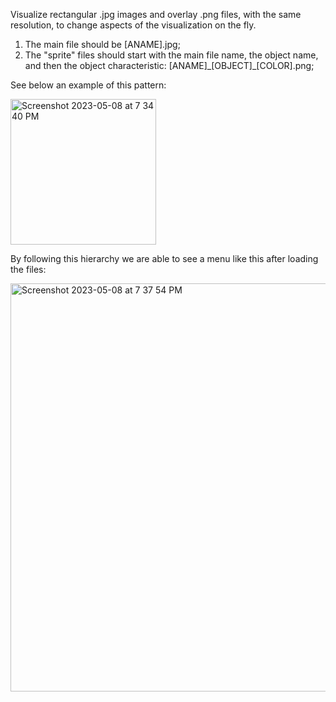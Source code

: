 Visualize rectangular .jpg images and overlay .png files, with the same resolution, to change aspects of the visualization on the fly.

1. The main file should be [ANAME].jpg;
2. The "sprite" files should start with the main file name, the object name, and then the object characteristic: [ANAME]\_[OBJECT]\_[COLOR].png;

See below an example of this pattern:

<img width="233" alt="Screenshot 2023-05-08 at 7 34 40 PM" src="https://user-images.githubusercontent.com/6090596/236952480-810915c2-a99e-436c-afe2-b2f31d25d94f.png">


By following this hierarchy we are able to see a menu like this after loading the files:

<img width="653" alt="Screenshot 2023-05-08 at 7 37 54 PM" src="https://user-images.githubusercontent.com/6090596/236952788-b2124a51-31af-4544-8828-bc2903f773be.png">
